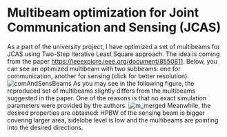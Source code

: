 # Multibeam optimization for Joint Communication and Sensing (JCAS)
As a part of the university project, I have optimized a set of multibeams for JCAS using Two-Step Iterative Least Square approach. The idea is coming from the
paper https://ieeexplore.ieee.org/document/8550811. 
Below, you can see an optimized multibeam with two subbeams: one for communication, another for sensing (click for better resolution).
![comAndSensBeams](https://user-images.githubusercontent.com/49762976/173124245-c8179273-62e8-464c-b4c3-09ebd1afa906.png)
As you may see in the following figure, the reproduced set of multibeams slightly differs from the multibeams suggested in the paper. One of the reasons is that no exact
simulation parameters were provided by the authors.
![m_merged](https://user-images.githubusercontent.com/49762976/173126120-8a58afea-2682-4f6f-90b1-d6f487fc4349.png)
Meanwhile, the desired properties are obtained: HPBW of the sensing beam is bigger covering larger area, sidelobe level is low and the multibeams are pointing into
the desired directions.
